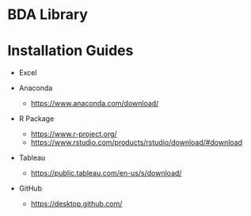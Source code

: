 # BDA Library

# Installation Guides
-	Excel

-	Anaconda 
    - https://www.anaconda.com/download/

-	R Package 
    - https://www.r-project.org/
    - https://www.rstudio.com/products/rstudio/download/#download

-	Tableau
    - https://public.tableau.com/en-us/s/download/

-	GitHub 
    - https://desktop.github.com/

